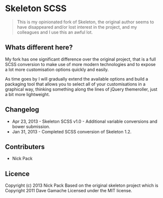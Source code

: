 Skeleton SCSS
=============
> This is my opinionated fork of Skeleton, the original author seems to have disappeared and/or lost interest in the project, and my colleagues and I use this an awful lot.

## Whats different here?
My fork has one significant difference over the original project, that is a full SCSS conversion to make use of more modern technologies and to expose a lot more customisation options quickly and easily.

As time goes by I will gradually extend the available options and build a packaging tool that allows you to select all of your customisations in a graphical way, thinking something along the lines of jQuery themeroller, just a bit more lightweight.

## Changelog
* Apr 23, 2013 - Skeleton SCSS v1.0 - Additional variable conversions and bower submission.
* Jan 31, 2013 - Completed SCSS conversion of Skeleton 1.2.

## Contributers
* Nick Pack

## Licence
Copyright (c) 2013 Nick Pack
Based on the original skeleton project which is Copyright 2011 Dave Gamache
Licensed under the MIT license.	